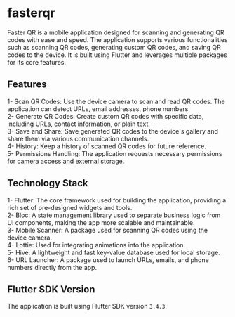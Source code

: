 # fasterqr

Faster QR is a mobile application designed for scanning and generating QR codes with ease and speed. The application supports various functionalities such as scanning QR codes, generating custom QR codes, and saving QR codes to the device. It is built using Flutter and leverages multiple packages for its core features.


## Features

1- Scan QR Codes: Use the device camera to scan and read QR codes. The application can detect URLs, email addresses, phone numbers<br>
2- Generate QR Codes: Create custom QR codes with specific data, including URLs, contact information, or plain text.<br>
3- Save and Share: Save generated QR codes to the device's gallery and share them via various communication channels.<br>
4- History: Keep a history of scanned QR codes for future reference.<br>
5- Permissions Handling: The application requests necessary permissions for camera access and external storage.<br>

## Technology Stack

1- Flutter: The core framework used for building the application, providing a rich set of pre-designed widgets and tools.<br>
2- Bloc: A state management library used to separate business logic from UI components, making the app more scalable and maintainable.<br>
3- Mobile Scanner: A package used for scanning QR codes using the device camera.<br>
4- Lottie: Used for integrating animations into the application.<br>
5- Hive: A lightweight and fast key-value database used for local storage.<br>
6- URL Launcher: A package used to launch URLs, emails, and phone numbers directly from the app.<br>

## Flutter SDK Version
The application is built using Flutter SDK version <code>3.4.3</code>.
